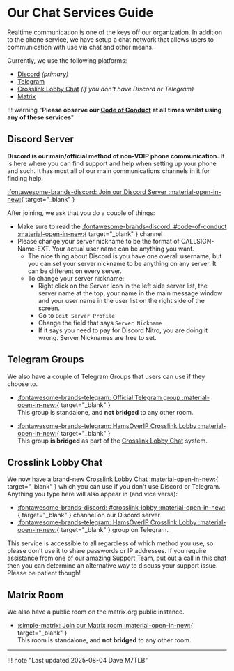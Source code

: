 # Our Chat Services Guide

Realtime communication is one of the keys off our organization. In addition to the phone service, we have setup a chat network that allows users to communication with use via chat and other means.

Currently, we use the following platforms:

* [Discord](#discord-server) _(primary)_
* [Telegram](#telegram-groups)
* [Crosslink Lobby Chat](#crosslink-lobby-chat) _(if you don't have Discord or Telegram)_
* [Matrix](#matrix-room)

!!! warning "**Please observe our [Code of Conduct](../../policies/code-of-conduct.md) at all times whilst using any of these services**"

## Discord Server

**Discord is our main/official method of non-VOIP phone communication.** It is here where you can find support and help when setting up your phone and such. It has most all of our main communications channels in it for finding help.

[:fontawesome-brands-discord: Join our Discord Server :material-open-in-new:](https://discord.gg/6VgdWw3vM4){ target="_blank" }

After joining, we ask that you do a couple of things:

* Make sure to read the [:fontawesome-brands-discord: #code-of-conduct :material-open-in-new:](https://discord.com/channels/966060559961296956/967549690201653338){ target="_blank" } channel
* Please change your server nickname to be the format of CALLSIGN-Name-EXT. Your actual user name can be anything you want.
  * The nice thing about Discord is you have one overall username, but you can set your server nickname to be anything on any server. It can be different on every server.
  * To change your server nickname:
    * Right click on the Server Icon in the left side server list, the server name at the top, your name in the main message window and your user name in the user list on the right side of the screen.
    * Go to `Edit Server Profile`
    * Change the field that says `Server Nickname`
    * If it says you need to pay for Discord Nitro, you are doing it wrong. Server Nicknames are free to set.

## Telegram Groups

We also have a couple of Telegram Groups that users can use if they choose to.

* [:fontawesome-brands-telegram: Official Telegram group :material-open-in-new:](https://t.me/hamsoverip){ target="_blank" }  
  This group is standalone, and **not bridged** to any other room.

* [:fontawesome-brands-telegram: HamsOverIP Crosslink Lobby :material-open-in-new:](https://t.me/+yWg1smGTdMI2NTUx){ target="_blank" }  
  This group **is bridged** as part of the [Crosslink Lobby Chat](#crosslink-lobby-chat) system.

## Crosslink Lobby Chat

We now have a brand-new [Crosslink Lobby Chat :material-open-in-new:](https://helpdesk.hamsoverip.com/crosslink/){ target="_blank" } which you can use if you don't use Discord or Telegram.  Anything you type here will also appear in (and vice versa):

* [:fontawesome-brands-discord: #crosslink-lobby :material-open-in-new:](https://discord.com/channels/966060559961296956/1401835917773242378){ target="_blank" } channel on our Discord server
* [:fontawesome-brands-telegram: HamsOverIP Crosslink Lobby :material-open-in-new:](https://t.me/+yWg1smGTdMI2NTUx){ target="_blank" } group on Telegram.

This service is accessible to all regardless of which method you use, so please don't use it to share passwords or IP addresses.  If you require assistance from one of our amazing Support Team, put out a call in this chat then you can determine an alternative way to discuss your support issue.  Please be patient though!

## Matrix Room

We also have a public room on the matrix.org public instance.

* [:simple-matrix: Join our Matrix room :material-open-in-new:](https://matrix.to/#/#hamsoverip:matrix.org){ target="_blank" }  
   This room is standalone, and **not bridged** to any other room.

<!--This room is also bridged into our Discord server in the [:fontawesome-brands-discord: #lobby](https://discord.com/channels/966060559961296956/966806535466524714) channel.-->

---

!!! note "Last updated 2025-08-04 Dave M7TLB"
